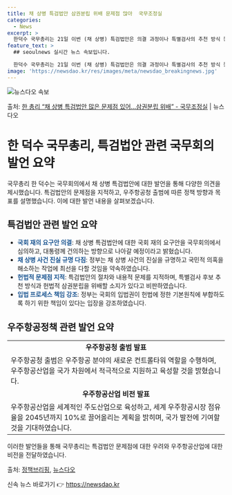 ```yaml
---
title: 채 상병 특검법안 삼권분립 위배 문제점 많아  국무조정실
categories:
  - News
excerpt: >
  한덕수 국무총리는 21일 이번 (채 상병) 특검법안은 의결 과정이나 특별검사의 추천 방식 등 내용적인 측면에…
feature_text: >
  ## seoulnews 실시간 뉴스 속보입니다.

  한덕수 국무총리는 21일 이번 (채 상병) 특검법안은 의결 과정이나 특별검사의 추천 방식 등 내용적인 측면에…
image: 'https://newsdao.kr/res/images/meta/newsdao_breakingnews.jpg'
---
```


![뉴스다오 속보](https://newsdao.kr/res/images/meta/newsdao_breakingnews.jpg)

<p>출처: <a href="https://newsdao.kr/3864" rel="dofollow">한 총리 “채 상병 특검법안 많은 문제점 있어…삼권분립 위배” - 국무조정실</a> | 뉴스다오</p>

<h1>한 덕수 국무총리, 특검법안 관련 국무회의 발언 요약</h1>

국무총리 한 덕수는 국무회의에서 채 상병 특검법안에 대한 발언을 통해 다양한 의견을 제시했습니다. 특검법안의 문제점을 지적하고, 우주항공청 출범에 따른 정책 방향과 목표를 설명했습니다. 이에 대한 발언 내용을 살펴보겠습니다.

<p data-ke-size="size16"></p>

<h2 data-ke-size="size26">특검법안 관련 발언 요약</h2>

<ul>
  <li><b><span style="color: #1a5490;">국회 재의 요구안 의결</span></b>: 채 상병 특검법안에 대한 국회 재의 요구안을 국무회의에서 심의하고, 대통령께 건의하는 방향으로 나아갈 예정이라고 밝혔습니다.</li>
  <li><b><span style="color: #1a5490;">채 상병 사건 진실 규명 다짐</span></b>: 정부는 채 상병 사건의 진실을 규명하고 국민적 의혹을 해소하는 작업에 최선을 다할 것임을 약속하였습니다.</li>
  <li><b><span style="color: #1a5490;">헌법적 문제점 지적</span></b>: 특검법안의 절차와 내용적 문제를 지적하며, 특별검사 후보 추천 방식과 헌법적 삼권분립을 위배할 소지가 있다고 비판하였습니다.</li>
  <li><b><span style="color: #1a5490;">입법 프로세스 책임 강조</span></b>: 정부는 국회의 입법권이 헌법에 정한 기본원칙에 부합하도록 하기 위한 책임이 있다는 입장을 강조하였습니다.</li>
</ul>

<p data-ke-size="size16"></p>

<h2 data-ke-size="size26">우주항공정책 관련 발언 요약</h2>

<table>
  <tr>
    <td style="text-align: center; height: 17px;"><b>우주항공청 출범 발표</b></td>
  </tr>
  <tr>
    <td>우주항공청 출범은 우주항공 분야의 새로운 컨트롤타워 역할을 수행하며, 우주항공산업을 국가 차원에서 적극적으로 지원하고 육성할 것을 밝혔습니다.</td>
  </tr>
  <tr>
    <td style="text-align: center; height: 17px;"><b>우주항공산업 비전 발표</b></td>
  </tr>
  <tr>
    <td>우주항공산업을 세계적인 주도산업으로 육성하고, 세계 우주항공시장 점유율을 2045년까지 10%로 끌어올리는 계획을 밝히며, 국가 발전에 기여할 것을 기대하였습니다.</td>
  </tr>
</table>

<p data-ke-size="size16"></p>

이러한 발언들을 통해 국무총리는 특검법안 문제점에 대한 우려와 우주항공산업에 대한 비전을 전달하였습니다.

출처: [정책브리핑](www.korea.kr), [뉴스다오](https://newsdao.kr/3864)

<p data-ke-size="size16"></p> 

신속 뉴스 바로가기 👉 <a href="https://newsdao.kr" rel="dofollow">https://newsdao.kr</a>


